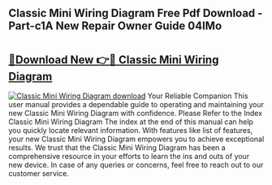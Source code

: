 ## Classic Mini Wiring Diagram Free Pdf Download - Part-c1A New Repair Owner Guide 04IMo

# <h2><a href="http://dfkufvn.blite.top/?on=Classic+Mini+Wiring+Diagram">🔗Download New 👉🔴 Classic Mini Wiring Diagram</a></h2>

[![Classic Mini Wiring Diagram download](https://i.imgur.com/lujVjoI.png)](http://dfkufvn.blite.top/?on=Classic+Mini+Wiring+Diagram)
Your Reliable Companion This user manual provides a dependable guide to operating and maintaining your new Classic Mini Wiring Diagram with confidence. Please Refer to the Index Classic Mini Wiring Diagram The index at the end of this manual can help you quickly locate relevant information. With features like list of features, your new Classic Mini Wiring Diagram empowers you to achieve exceptional results. We trust that the Classic Mini Wiring Diagram has been a comprehensive resource in your efforts to learn the ins and outs of your new device. In case of any queries or concerns, feel free to reach out to our customer service.
